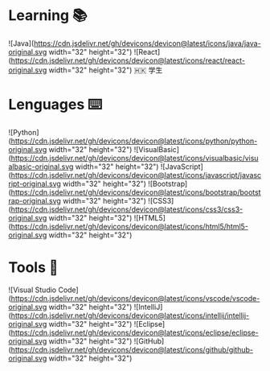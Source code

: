 # Learning 📚
![Java](https://cdn.jsdelivr.net/gh/devicons/devicon@latest/icons/java/java-original.svg width="32" height="32")
![React](https://cdn.jsdelivr.net/gh/devicons/devicon@latest/icons/react/react-original.svg width="32" height="32")
🇭🇰 学生

# Lenguages ⌨️
![Python](https://cdn.jsdelivr.net/gh/devicons/devicon@latest/icons/python/python-original.svg width="32" height="32")
![VisualBasic](https://cdn.jsdelivr.net/gh/devicons/devicon@latest/icons/visualbasic/visualbasic-original.svg width="32" height="32")
![JavaScript](https://cdn.jsdelivr.net/gh/devicons/devicon@latest/icons/javascript/javascript-original.svg width="32" height="32")
![Bootstrap](https://cdn.jsdelivr.net/gh/devicons/devicon@latest/icons/bootstrap/bootstrap-original.svg width="32" height="32")
![CSS3](https://cdn.jsdelivr.net/gh/devicons/devicon@latest/icons/css3/css3-original.svg width="32" height="32")
![HTML5](https://cdn.jsdelivr.net/gh/devicons/devicon@latest/icons/html5/html5-original.svg width="32" height="32")
![]()

# Tools 🔨
![Visual Studio Code](https://cdn.jsdelivr.net/gh/devicons/devicon@latest/icons/vscode/vscode-original.svg width="32" height="32")
![IntelliJ](https://cdn.jsdelivr.net/gh/devicons/devicon@latest/icons/intellij/intellij-original.svg width="32" height="32")
![Eclipse](https://cdn.jsdelivr.net/gh/devicons/devicon@latest/icons/eclipse/eclipse-original.svg width="32" height="32")
![GitHub](https://cdn.jsdelivr.net/gh/devicons/devicon@latest/icons/github/github-original.svg width="32" height="32")